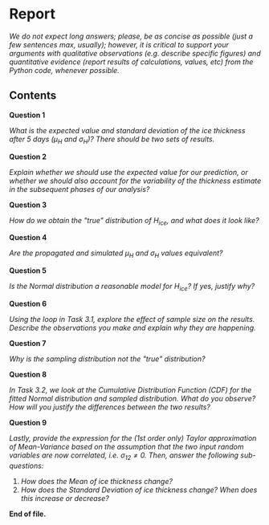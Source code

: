 # Report

*We do not expect long answers; please, be as concise as possible (just a few sentences max, usually); however, it is critical to support your arguments with qualitative observations (e.g. describe specific figures) and quantitative evidence (report results of calculations, values, etc) from the Python code, whenever possible.*

## Contents

**Question 1**

*What is the expected value and standard deviation of the ice thickness after 5 days ($\mu_H$ and $\sigma_H$)? There should be two sets of results.*


**Question 2**

*Explain whether we should use the expected value for our prediction, or whether we should also account for the variability of the thickness estimate in the subsequent phases of our analysis?*


**Question 3**

*How do we obtain the "true" distribution of $H_{ice}$, and what does it look like?*


**Question 4**

*Are the propagated and simulated $\mu_H$ and $\sigma_H$ values equivalent?*


**Question 5**

*Is the Normal distribution a reasonable model for $H_{ice}$? If yes, justify why?*


**Question 6**

*Using the loop in Task 3.1, explore the effect of sample size on the results. Describe the observations you make and explain why they are happening.*


**Question 7**

*Why is the sampling distribution not the "true" distribution?*


**Question 8**

*In Task 3.2, we look at the Cumulative Distribution Function (CDF) for the fitted Normal distribution and sampled distribution. What do you observe? How will you justify the differences between the two results?*


**Question 9**

*Lastly, provide the expression for the (1st order only) Taylor approximation of Mean-Variance based on the assumption that the two input random variables are now correlated, i.e. $\sigma_{12} \neq 0$. Then, answer the following sub-questions:*
1. *How does the Mean of ice thickness change?* 
2. *How does the Standard Deviation of ice thickness change? When does this increase or decrease?*


**End of file.**
